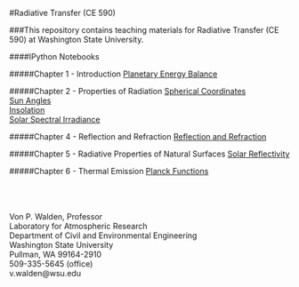 #Radiative Transfer (CE 590)

###This repository contains teaching materials for Radiative Transfer (CE 590) at Washington State University.

####IPython Notebooks

#####Chapter 1 - Introduction
  [Planetary Energy Balance](http://nbviewer.ipython.org/github/vonw/CE590-Radiative-Transfer/blob/master/Planetary%20Energy%20Balance.ipynb)
  
#####Chapter 2 - Properties of Radiation
  [Spherical Coordinates](http://nbviewer.ipython.org/github/vonw/CE590-Radiative-Transfer/blob/master/Spherical%20Coordinates.ipynb)<br>
  [Sun Angles](http://nbviewer.ipython.org/github/vonw/CE590-Radiative-Transfer/blob/master/Sun%20Angles.ipynb)<br>
  [Insolation](http://nbviewer.ipython.org/github/vonw/CE590-Radiative-Transfer/blob/master/Insolation.ipynb)<br>
  [Solar Spectral Irradiance](http://nbviewer.ipython.org/github/vonw/CE590-Radiative-Transfer/blob/master/Solar%20Spectral%20Irradiance.ipynb)
  
#####Chapter 4 - Reflection and Refraction
  [Reflection and Refraction](http://nbviewer.ipython.org/github/vonw/CE590-Radiative-Transfer/blob/master/Reflection%20and%20Refraction.ipynb)
  
#####Chapter 5 - Radiative Properties of Natural Surfaces
  [Solar Reflectivity](http://nbviewer.ipython.org/github/vonw/CE590-Radiative-Transfer/blob/master/Solar%20Reflectivity.ipynb)

#####Chapter 6 - Thermal Emission
  [Planck Functions](http://nbviewer.ipython.org/github/vonw/CE590-Radiative-Transfer/blob/master/Planck%20Functions.ipynb)
  
  
<p><br><br><br>
Von P. Walden, Professor<br>
Laboratory for Atmospheric Research<br>
Department of Civil and Environmental Engineering<br>
Washington State University<br>
Pullman, WA  99164-2910<br>
509-335-5645 (office)<br>
v.walden@wsu.edu</p>

